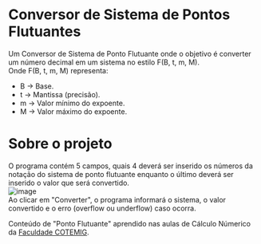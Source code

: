 # Conversor de Sistema de Pontos Flutuantes
Um Conversor de Sistema de Ponto Flutuante onde o objetivo é converter um número decimal em um sistema no estilo F(B, t, m, M). <br>
Onde F(B, t, m, M) representa:
- B -> Base.
- t -> Mantissa (precisão).
- m -> Valor mínimo do expoente.
- M -> Valor máximo do expoente. 

# Sobre o projeto
O programa contém 5 campos, quais 4 deverá ser inserido os números da notação do sistema de ponto flutuante enquanto o último deverá ser inserido o valor que será convertido.<br>
![image](https://github.com/user-attachments/assets/47054de0-1aee-474f-815f-ea19a657cbe3)<br>
Ao clicar em "Converter", o programa informará o sistema, o valor convertido e o erro (overflow ou underflow) caso ocorra. <br>

Conteúdo de "Ponto Flutuante" aprendido nas aulas de Cálculo Númerico da [Faculdade COTEMIG](https://cotemig.com.br/).
